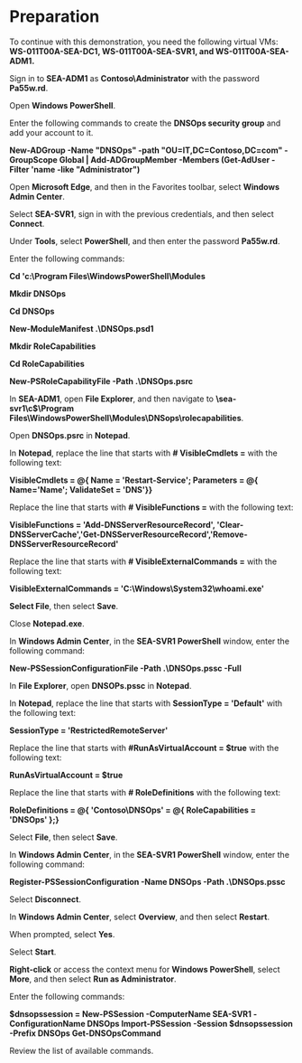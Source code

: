 # Preparation
To continue with this demonstration, you need the following virtual VMs: **WS-011T00A-SEA-DC1, WS-011T00A-SEA-SVR1, and WS-011T00A-SEA-ADM1.**

Sign in to **SEA-ADM1** as **Contoso\Administrator** with the password **Pa55w.rd**.

Open **Windows PowerShell**.

Enter the following commands to create the **DNSOps security group** and add your account to it.

  **New-ADGroup -Name "DNSOps" -path "OU=IT,DC=Contoso,DC=com" -GroupScope Global | Add-ADGroupMember -Members (Get-AdUser -Filter 'name -like "Administrator")** 

Open **Microsoft Edge**, and then in the Favorites toolbar, select **Windows Admin Center**.

Select **SEA-SVR1**, sign in with the previous credentials, and then select **Connect**.

Under **Tools**, select **PowerShell**, and then enter the password **Pa55w.rd**.

Enter the following commands:

   **Cd 'c:\Program Files\WindowsPowerShell\Modules** 

  **Mkdir DNSOps**

  **Cd DNSOps**

  **New-ModuleManifest .\DNSOps.psd1** 

  **Mkdir RoleCapabilities** 

  **Cd RoleCapabilities** 

  **New-PSRoleCapabilityFile -Path .\DNSOps.psrc**

In **SEA-ADM1**, open **File Explorer**, and then navigate to **\\sea-svr1\c$\Program Files\WindowsPowerShell\Modules\DNSops\rolecapabilities**.

Open **DNSOps.psrc** in **Notepad**.

In **Notepad**, replace the line that starts with **# VisibleCmdlets =** with the following text:

  **VisibleCmdlets = @{ Name = 'Restart-Service'; Parameters = @{ Name='Name'; ValidateSet = 'DNS'}}** 

Replace the line that starts with **# VisibleFunctions =** with the following text:

  **VisibleFunctions = 'Add-DNSServerResourceRecord', 'Clear-DNSServerCache','Get-DNSServerResourceRecord','Remove-DNSServerResourceRecord'** 

Replace the line that starts with **# VisibleExternalCommands =** with the following text:

  **VisibleExternalCommands = 'C:\Windows\System32\whoami.exe'** 

**Select File**, then select **Save**.

Close **Notepad.exe**.

In **Windows Admin Center**, in the **SEA-SVR1 PowerShell** window, enter the following command:

  **New-PSSessionConfigurationFile -Path .\DNSOps.pssc -Full** 

In **File Explorer**, open **DNSOPs.pssc** in **Notepad**.

In **Notepad**, replace the line that starts with **SessionType = 'Default'** with the following text:

  **SessionType = 'RestrictedRemoteServer'** 

Replace the line that starts with **#RunAsVirtualAccount = $true** with the following text:

**RunAsVirtualAccount = $true** 

Replace the line that starts with **# RoleDefinitions** with the following text:

  **RoleDefinitions = @{ 'Contoso\DNSOps' = @{ RoleCapabilities = 'DNSOps' };}** 

Select **File**, then select **Save**.

In **Windows Admin Center**, in the **SEA-SVR1 PowerShell** window, enter the following command:

  **Register-PSSessionConfiguration -Name DNSOps -Path .\DNSOps.pssc**

Select **Disconnect**.

In **Windows Admin Center**, select **Overview**, and then select **Restart**.

When prompted, select **Yes**.

Select **Start**.

**Right-click** or access the context menu for **Windows PowerShell**, select **More**, and then select **Run as Administrator**.

Enter the following commands:

  **$dnsopssession = New-PSSession -ComputerName SEA-SVR1 -ConfigurationName DNSOps Import-PSSession -Session $dnsopssession -Prefix DNSOps Get-DNSOpsCommand**

Review the list of available commands.


